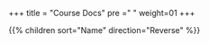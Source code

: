 +++
title = "Course Docs"
pre ="<i class='fa fa-github'></i> "
weight=01
+++

{{% children sort="Name" direction="Reverse"  %}}

